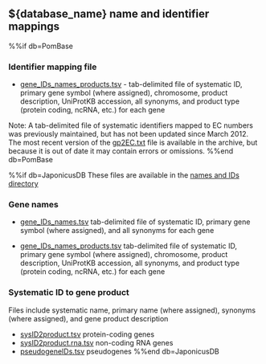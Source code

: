 ## ${database_name} name and identifier mappings

%%if db=PomBase
### Identifier mapping file
 - [gene_IDs_names_products.tsv](${base_url}/latest_release/gene_names_and_identifiers/) - 
   tab-delimited file of systematic ID, primary gene symbol (where
   assigned), chromosome, product description, UniProtKB accession,
   all synonyms, and product type (protein coding, ncRNA, etc.) for
   each gene

Note: A tab-delimited file of systematic identifiers mapped to EC
numbers was previously maintained, but has not been updated since March
2012. The most recent version of the
[gp2EC.txt](https://www.pombase.org/data/names_and_identifiers/OLD/gp2EC.txt)
file is available in the archive, but because it is out of date it
may contain errors or omissions.
%%end db=PomBase

%%if db=JaponicusDB
These files are available in the [names and IDs directory](${base_url}/data/names_and_identifiers/)

### Gene names

-   [gene_IDs_names.tsv](${base_url}/data/names_and_identifiers/gene_IDs_names.tsv)
    tab-delimited file of systematic ID, primary gene symbol (where
    assigned), and all synonyms for each gene

-   [gene_IDs_names_products.tsv](${base_url}/data/names_and_identifiers/gene_IDs_names_products.tsv)
    tab-delimited file of systematic ID, primary gene symbol (where
    assigned), chromosome, product description, UniProtKB accession,
    all synonyms, and product type (protein coding, ncRNA, etc.) for
    each gene

### Systematic ID to gene product

Files include systematic name, primary name (where assigned),
synonyms (where assigned), and gene product description

-   [sysID2product.tsv](${base_url}/data/names_and_identifiers/sysID2product.tsv)
    protein-coding genes
-   [sysID2product.rna.tsv](${base_url}/data/names_and_identifiers/sysID2product.rna.tsv)
    non-coding RNA genes
-   [pseudogeneIDs.tsv](https://www.pombase.org/data/names_and_identifiers/pseudogeneIDs.tsv)
    pseudogenes
%%end db=JaponicusDB
